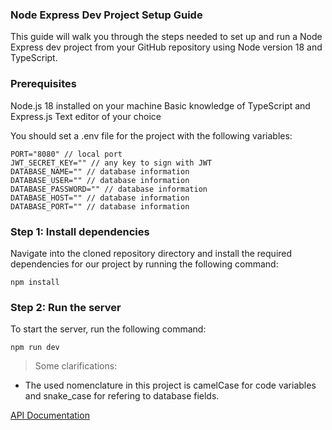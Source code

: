 ### Node Express Dev Project Setup Guide
This guide will walk you through the steps needed to set up and run a Node Express dev project from your GitHub repository using Node version 18 and TypeScript.

### Prerequisites
Node.js 18 installed on your machine
Basic knowledge of TypeScript and Express.js
Text editor of your choice

You should set a .env file for the project with the following variables:

    PORT="8080" // local port
    JWT_SECRET_KEY="" // any key to sign with JWT
    DATABASE_NAME="" // database information
    DATABASE_USER="" // database information
    DATABASE_PASSWORD="" // database information
    DATABASE_HOST="" // database information
    DATABASE_PORT="" // database information

### Step 1: Install dependencies
Navigate into the cloned repository directory and install the required dependencies for our project by running the following command:
	
    npm install

### Step 2: Run the server
To start the server, run the following command:

    npm run dev

> Some clarifications:
- The used nomenclature in this project is camelCase for code variables and snake_case for refering to database fields.

[API Documentation](https://buttered-alfalfa-20a.notion.site/NICASOURCE-BE-DOCUMENTATION-fd8da74ad09a46cba77f916f80299120)